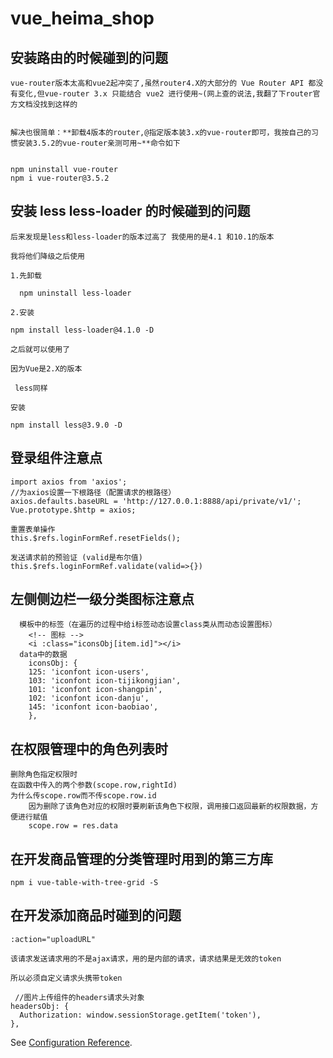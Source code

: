 # vue_heima_shop

## 安装路由的时候碰到的问题

```
vue-router版本太高和vue2起冲突了,虽然router4.X的大部分的 Vue Router API 都没有变化,但vue-router 3.x 只能结合 vue2 进行使用~(网上查的说法,我翻了下router官方文档没找到这样的


解决也很简单：**卸载4版本的router,@指定版本装3.x的vue-router即可，我按自己的习惯安装3.5.2的vue-router亲测可用~**命令如下


npm uninstall vue-router
npm i vue-router@3.5.2

```

## 安装 less less-loader 的时候碰到的问题

```
后来发现是less和less-loader的版本过高了 我使用的是4.1 和10.1的版本

我将他们降级之后使用

1.先卸载

  npm uninstall less-loader

2.安装

npm install less-loader@4.1.0 -D

之后就可以使用了

因为Vue是2.X的版本

 less同样

安装

npm install less@3.9.0 -D
```

## 登录组件注意点

```
import axios from 'axios';
//为axios设置一下根路径（配置请求的根路径）
axios.defaults.baseURL = 'http://127.0.0.1:8888/api/private/v1/';
Vue.prototype.$http = axios;

重置表单操作
this.$refs.loginFormRef.resetFields();

发送请求前的预验证 (valid是布尔值)
this.$refs.loginFormRef.validate(valid=>{})
```

## 左侧侧边栏一级分类图标注意点

```
  模板中的标签（在遍历的过程中给i标签动态设置class类从而动态设置图标）
    <!-- 图标 -->
    <i :class="iconsObj[item.id]"></i>
  data中的数据
    iconsObj: {
    125: 'iconfont icon-users',
    103: 'iconfont icon-tijikongjian',
    101: 'iconfont icon-shangpin',
    102: 'iconfont icon-danju',
    145: 'iconfont icon-baobiao',
    },
```

## 在权限管理中的角色列表时

```
删除角色指定权限时
在函数中传入的两个参数(scope.row,rightId)
为什么传scope.row而不传scope.row.id
    因为删除了该角色对应的权限时要刷新该角色下权限，调用接口返回最新的权限数据，方便进行赋值
    scope.row = res.data
```

## 在开发商品管理的分类管理时用到的第三方库

```
npm i vue-table-with-tree-grid -S
```

## 在开发添加商品时碰到的问题

```
:action="uploadURL"

该请求发送请求用的不是ajax请求，用的是内部的请求，请求结果是无效的token

所以必须自定义请求头携带token

 //图片上传组件的headers请求头对象
headersObj: {
  Authorization: window.sessionStorage.getItem('token'),
},
```

See [Configuration Reference](https://cli.vuejs.org/config/).
